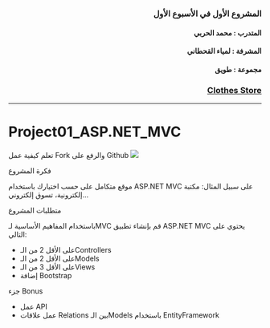 <div dir="rtl">

### المشروع الأول في الأسبوع الأول 
#### المتدرب : محمد الحربي 
#### المشرفة : لمياء القحطاني 
#### مجموعة : طويق



### [Clothes Store](https://clothesstore20210530014843.azurewebsites.net/Clothes/)



<hr>
</div>

# Project01_ASP.NET_MVC


تعلم كيفية عمل Fork والرفع على Github 
![](https://paper-attachments.dropbox.com/s_0D83677DA2361FF06005508CF783B770B0850A1F7D5189177C2769198E3AE90A_1622061898654_fork.png)





فكرة المشروع

موقع متكامل على حسب اختيارك باستخدام ASP.NET MVC على سبيل المثال: مكتبة إلكترونية، تسوق إلكتروني… 

متطلبات المشروع

باستخدام المفاهيم الأساسية لـMVC قم بإنشاء تطبيق ASP.NET MVC يحتوي على التالي:

- على الأقل 2 من الـControllers 
- على الأقل 2 من الـModels
- على الأقل 3 من الـViews
- إضافة Bootstrap

جزء Bonus

- عمل API
- عمل علاقات Relations بين الـModels باستخدام EntityFramework

